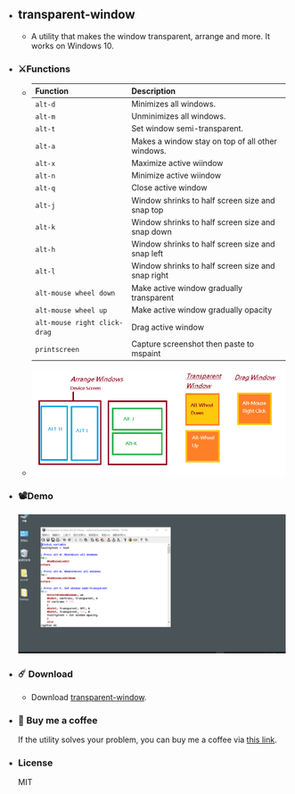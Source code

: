 - ## transparent-window
	- A utility that makes the window transparent, arrange and more. It works on Windows 10.
- ### :crossed_swords:Functions
	- | Function | Description |
	  |---|---|
	  | `alt-d` | Minimizes all windows. |
	  | `alt-m` | Unminimizes all windows. |
	  | `alt-t` | Set window semi-transparent. |
	  | `alt-a` | Makes a window stay on top of all other windows. |
	  | `alt-x` | Maximize active wiindow |
	  | `alt-n` | Minimize active wiindow |
	  | `alt-q` | Close active window |
	  | `alt-j` | Window shrinks to half screen size and snap top |
	  | `alt-k` | Window shrinks to half screen size and snap down |
	  | `alt-h` | Window shrinks to half screen size and snap left |
	  | `alt-l` | Window shrinks to half screen size and snap right |
	  | `alt-mouse wheel down` | Make active window gradually transparent |
	  | `alt-mouse wheel up` | Make active window gradually opacity |
	  | `alt-mouse right click-drag` | Drag active window |
	  | `printscreen` | Capture screenshot then paste to mspaint |
	- ![transparent-window.png](./assets/transparent-window_1649431026416_0.png)
- ### :film_projector:Demo
  ![demo.gif](./assets/demo_1649474679659_0.gif)
- ### :comet: Download
	- Download [transparent-window](https://drive.google.com/file/d/1J5QwmDXwjVrVZRobHoPQe_ZNrlyiFMYM/view?usp=sharing).
- ### :sparkling_heart: Buy me a coffee 
    
  If the utility solves your problem, you can buy me a coffee via [this link](https://www.buymeacoffee.com/zhihau).
- ### License
    
  MIT
